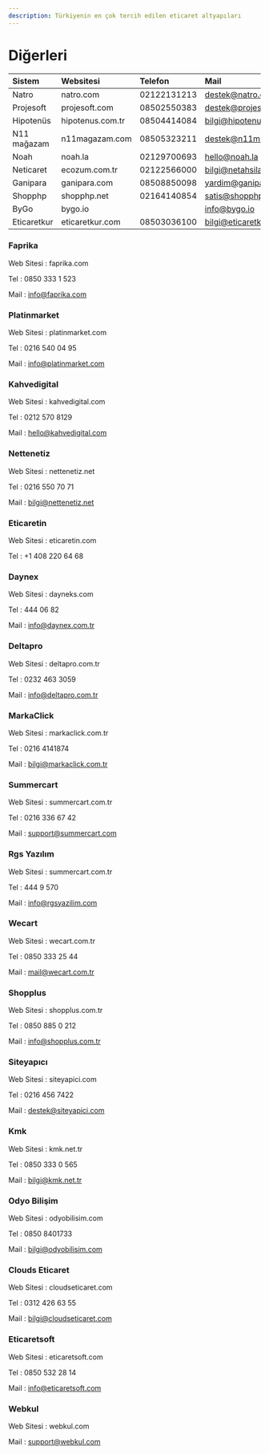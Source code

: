 ```yaml
---
description: Türkiyenin en çok tercih edilen eticaret altyapıları
---
```


# Diğerleri

| Sistem | Websitesi | Telefon | Mail |
| :--- | :--- | :--- | :--- |
| Natro | natro.com | 02122131213 | destek@natro.com |
| Projesoft | projesoft.com | 08502550383 | destek@projesoft.com |
| Hipotenüs | hipotenus.com.tr | 08504414084 | bilgi@hipotenus.com.tr |
| N11 mağazam | n11magazam.com | 08505323211 | destek@n11magazam.com |
| Noah | noah.la | 02129700693 | hello@noah.la |
| Neticaret | ecozum.com.tr | 02122566000 | bilgi@netahsilat.com |
| Ganipara | ganipara.com | 08508850098 | yardim@ganipara.com |
| Shopphp | shopphp.net | 02164140854 | satis@shopphp.net |
| ByGo | bygo.io |  | info@bygo.io |
| Eticaretkur | eticaretkur.com | 08503036100 | bilgi@eticaretkur.com |

### Faprika

Web Sitesi : faprika.com

Tel : 0850 333 1 523

Mail : info@faprika.com

### Platinmarket

Web Sitesi : platinmarket.com

Tel : 0216 540 04 95

Mail : info@platinmarket.com

### Kahvedigital

Web Sitesi : kahvedigital.com

Tel : 0212 570 8129

Mail : hello@kahvedigital.com

### Nettenetiz

Web Sitesi : nettenetiz.net

Tel : 0216 550 70 71

Mail : bilgi@nettenetiz.net

### Eticaretin

Web Sitesi : eticaretin.com

Tel : +1 408 220 64 68

### Daynex

Web Sitesi : dayneks.com

Tel : 444 06 82

Mail : info@daynex.com.tr

### Deltapro

Web Sitesi : deltapro.com.tr

Tel : 0232 463 3059

Mail : info@deltapro.com.tr

### MarkaClick

Web Sitesi : markaclick.com.tr

Tel : 0216 4141874

Mail : bilgi@markaclick.com.tr

### Summercart

Web Sitesi : summercart.com.tr

Tel : 0216 336 67 42

Mail : support@summercart.com

### Rgs Yazılım

Web Sitesi : summercart.com.tr

Tel : 444 9 570

Mail : info@rgsyazilim.com

### Wecart

Web Sitesi : wecart.com.tr

Tel : 0850 333 25 44

Mail : mail@wecart.com.tr

### Shopplus

Web Sitesi : shopplus.com.tr

Tel : 0850 885 0 212

Mail : info@shopplus.com.tr

### Siteyapıcı

Web Sitesi : siteyapici.com

Tel : 0216 456 7422

Mail : destek@siteyapici.com

### Kmk

Web Sitesi : kmk.net.tr

Tel : 0850 333 0 565

Mail : bilgi@kmk.net.tr

### Odyo Bilişim

Web Sitesi : odyobilisim.com

Tel : 0850 8401733

Mail : bilgi@odyobilisim.com

### Clouds Eticaret

Web Sitesi : cloudseticaret.com

Tel : 0312 426 63 55

Mail : bilgi@cloudseticaret.com

### Eticaretsoft

Web Sitesi : eticaretsoft.com

Tel : 0850 532 28 14

Mail : info@eticaretsoft.com

### Webkul

Web Sitesi : webkul.com

Mail : support@webkul.com



